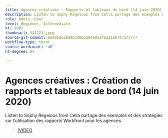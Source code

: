 ```yaml
---
title: Agences créatives - Rapports et tableaux de bord (14 juin 2020)
description: Listen to Sophy Regelous from Cella partage des exemples et des stratégies sur l’utilisation des rapports Workfront pour les agences.
role: Admin, User
level: Beginner, Intermediate
kt: 9992
thumbnail: 341221.jpeg
source-git-commit: edd0bdb28a9b3d065a64a95af6a216b747577c77
workflow-type: tm+mt
source-wordcount: '46'
ht-degree: 0%

---
```


# Agences créatives : Création de rapports et tableaux de bord (14 juin 2020)

Listen to Sophy Regelous from Cella partage des exemples et des stratégies sur l’utilisation des rapports Workfront pour les agences.

>[!VIDEO](https://video.tv.adobe.com/v/341221/?quality=12&learn=on)
